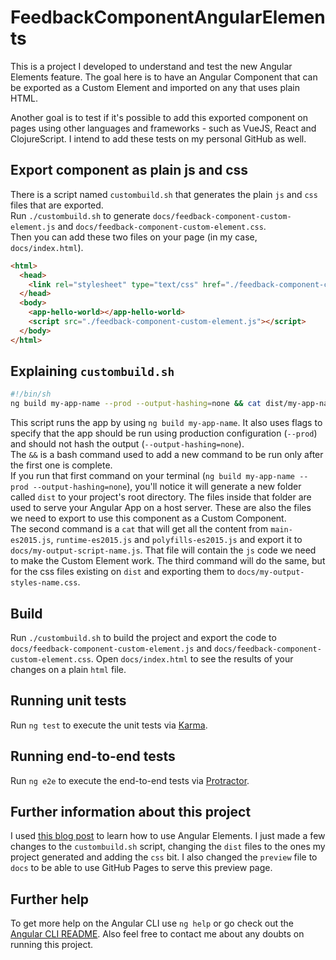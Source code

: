# FeedbackComponentAngularElements

This is a project I developed to understand and test the new Angular Elements feature. The goal here is to have an Angular Component that can be exported as a Custom Element and imported on any that uses plain HTML.

Another goal is to test if it's possible to add this exported component on pages using other languages and frameworks - such as VueJS, React and ClojureScript. I intend to add these tests on my personal GitHub as well.  

## Export component as plain js and css

There is a script named `custombuild.sh` that generates the plain `js` and `css` files that are exported.  
Run `./custombuild.sh` to generate `docs/feedback-component-custom-element.js` and `docs/feedback-component-custom-element.css`.  
Then you can add these two files on your page (in my case, `docs/index.html`).  

```html
<html>
  <head>
    <link rel="stylesheet" type="text/css" href="./feedback-component-custom-element.css">
  </head>
  <body>
    <app-hello-world></app-hello-world>
    <script src="./feedback-component-custom-element.js"></script>
  </body>
</html>
```

## Explaining `custombuild.sh`

```bash
#!/bin/sh
ng build my-app-name --prod --output-hashing=none && cat dist/my-app-name/runtime-es2015.js dist/my-app-name/polyfills-es2015.js dist/my-app-name/main-es2015.js > docs/my-output-script-name.js && cat dist/my-app-name/styles.css > docs/my-output-styles-name.css
```

This script runs the app by using `ng build my-app-name`. It also uses flags to specify that the app should be run using production configuration (`--prod`) and should not hash the output (`--output-hashing=none`).  
The `&&` is a bash command used to add a new command to be run only after the first one is complete.  
If you run that first command on your terminal (`ng build my-app-name --prod --output-hashing=none`), you'll notice it will generate a new folder called `dist` to your project's root directory. The files inside that folder are used to serve your Angular App on a host server. These are also the files we need to export to use this component as a Custom Component.  
The second command is a `cat` that will get all the content from `main-es2015.js`, `runtime-es2015.js` and `polyfills-es2015.js` and export it to `docs/my-output-script-name.js`. That file will contain the `js` code we need to make the Custom Element work. The third command will do the same, but for the css files existing on `dist` and exporting them to `docs/my-output-styles-name.css`.  

## Build

Run `./custombuild.sh` to build the project and export the code to `docs/feedback-component-custom-element.js` and `docs/feedback-component-custom-element.css`. Open `docs/index.html` to see the results of your changes on a plain `html` file.

## Running unit tests

Run `ng test` to execute the unit tests via [Karma](https://karma-runner.github.io).

## Running end-to-end tests

Run `ng e2e` to execute the end-to-end tests via [Protractor](http://www.protractortest.org/).

## Further information about this project

I used [this blog post](https://blog.bitsrc.io/using-angular-elements-why-and-how-part-1-35f7fd4f0457) to learn how to use Angular Elements. I just made a few changes to the `custombuild.sh` script, changing the `dist` files to the ones my project generated and adding the `css` bit. I also changed the `preview` file to `docs` to be able to use GitHub Pages to serve this preview page.  

## Further help

To get more help on the Angular CLI use `ng help` or go check out the [Angular CLI README](https://github.com/angular/angular-cli/blob/master/README.md).
Also feel free to contact me about any doubts on running this project.
